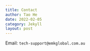```yaml
---
title: Contact
author: Tao He
date: 2022-02-05
category: Jekyll
layout: post
---
```


Email: `tech-support@emkglobal.com.au`